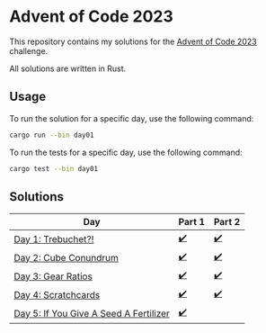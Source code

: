 # Advent of Code 2023

This repository contains my solutions for the [Advent of Code 2023](https://adventofcode.com/2023) challenge.

All solutions are written in Rust.

## Usage

To run the solution for a specific day, use the following command:

```bash
cargo run --bin day01
```

To run the tests for a specific day, use the following command:

```bash
cargo test --bin day01
```

## Solutions

| Day                                                          | Part 1                       | Part 2                       |
| ------------------------------------------------------------ | ---------------------------- | ---------------------------- |
| [Day 1: Trebuchet?!](https://adventofcode.com/2023/day/1)    | [✔️](day01/src/main.rs)      | [✔️](day01/src/main.rs)      |
| [Day 2: Cube Conundrum](https://adventofcode.com/2023/day/2) | [✔️](day02/src/main.rs)      | [✔️](day02/src/main.rs)      |
| [Day 3: Gear Ratios](https://adventofcode.com/2023/day/3)    | [✔️](day03/src/schematic.rs) | [✔️](day03/src/schematic.rs) |
| [Day 4: Scratchcards ](https://adventofcode.com/2023/day/4)  | [✔️](day04/src/scratchcard.rs)      | [✔️](day04/src/scratchcard.rs)      |
| [Day 5: If You Give A Seed A Fertilizer](https://adventofcode.com/2023/day/5) | [✔️](day05/src/seed_info.rs)      |    |
